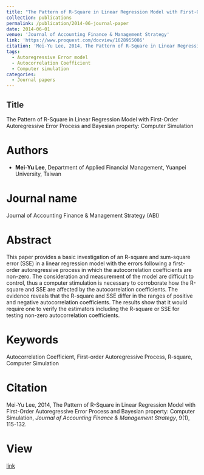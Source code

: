 ```yaml
---
title: "The Pattern of R-Square in Linear Regression Model with First-Order Autoregressive Error Process and Bayesian property"
collection: publications
permalink: /publication/2014-06-journal-paper
date: 2014-06-01
venue: 'Journal of Accounting Finance & Management Strategy'
link: 'https://www.proquest.com/docview/1628955086'
citation: 'Mei-Yu Lee, 2014, The Pattern of R-Square in Linear Regression Model with First-Order Autoregressive Error Process and Bayesian property: Computer Simulation, &quot; <i>Journal of Accounting Finance & Management Strategy</i>, 9(1), 115-132.'
tags:
  - Autoregressive Error model
  - Autocorrelation Coefficient
  - Computer simulation
categories:
  - Journal papers
---
```



## Title
The Pattern of R-Square in Linear Regression Model with First-Order Autoregressive Error Process and Bayesian property: Computer Simulation

# Authors

- **Mei-Yu Lee**, Department of Applied Financial Management, Yuanpei University, Taiwan

<!-- more -->

# Journal name

Journal of Accounting Finance & Management Strategy (ABI)

# Abstract

This paper provides a basic investigation of an R-square and sum-square error (SSE) in a linear regression model with the errors following a first-order autoregressive process in which the autocorrelation coefficients are non-zero. The consideration and measurement of the model are difficult to control, thus a computer stimulation is necessary to corroborate how the R-square and SSE are affected by the autocorrelation coefficients. The evidence reveals that the R-square and SSE differ in the ranges of positive and negative autocorrelation coefficients. The results show that it would require one to verify the estimators including the R-square or SSE for testing non-zero autocorrelation coefficients.

# Keywords

Autocorrelation Coefficient, First-order Autoregressive Process, R-square, Computer Simulation

# Citation

Mei-Yu Lee, 2014, The Pattern of R-Square in Linear Regression Model with First-Order Autoregressive Error Process and Bayesian property: Computer Simulation, *Journal of Accounting Finance & Management Strategy*, 9(1), 115-132.

# View

[link](https://www.proquest.com/docview/1628955086)